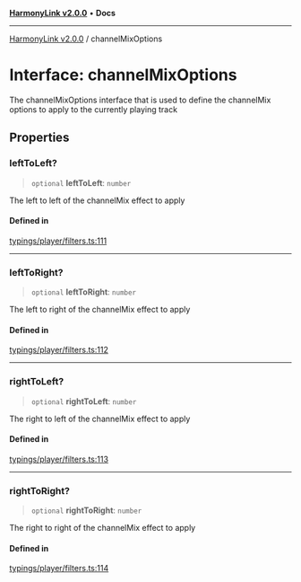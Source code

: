 [**HarmonyLink v2.0.0**](../README.md) • **Docs**

***

[HarmonyLink v2.0.0](../globals.md) / channelMixOptions

# Interface: channelMixOptions

The channelMixOptions interface that is used to define the channelMix options to apply to the currently playing track

## Properties

### leftToLeft?

> `optional` **leftToLeft**: `number`

The left to left of the channelMix effect to apply

#### Defined in

[typings/player/filters.ts:111](https://github.com/Joniii11/HarmonyLink/blob/master/src/typings/player/filters.ts#L111)

***

### leftToRight?

> `optional` **leftToRight**: `number`

The left to right of the channelMix effect to apply

#### Defined in

[typings/player/filters.ts:112](https://github.com/Joniii11/HarmonyLink/blob/master/src/typings/player/filters.ts#L112)

***

### rightToLeft?

> `optional` **rightToLeft**: `number`

The right to left of the channelMix effect to apply

#### Defined in

[typings/player/filters.ts:113](https://github.com/Joniii11/HarmonyLink/blob/master/src/typings/player/filters.ts#L113)

***

### rightToRight?

> `optional` **rightToRight**: `number`

The right to right of the channelMix effect to apply

#### Defined in

[typings/player/filters.ts:114](https://github.com/Joniii11/HarmonyLink/blob/master/src/typings/player/filters.ts#L114)
